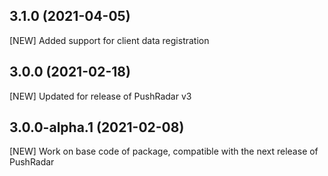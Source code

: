 ## 3.1.0 (2021-04-05)

[NEW] Added support for client data registration

## 3.0.0 (2021-02-18)

[NEW] Updated for release of PushRadar v3

## 3.0.0-alpha.1 (2021-02-08)

[NEW] Work on base code of package, compatible with the next release of PushRadar
